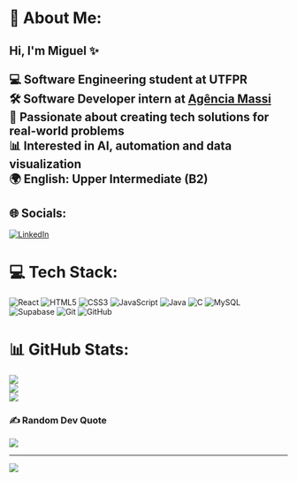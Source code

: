 # 💫 About Me:
## Hi, I'm Miguel ✨<br><br>💻 Software Engineering student at UTFPR  <br>🛠️ Software Developer intern at [Agência Massi](https://www.agenciamassi.com.br)  <br>🚀 Passionate about creating tech solutions for real-world problems  <br>📊 Interested in AI, automation and data visualization  <br>🌍 English: Upper Intermediate (B2)  <br>


## 🌐 Socials:
[![LinkedIn](https://img.shields.io/badge/LinkedIn-%230077B5.svg?logo=linkedin&logoColor=white)](https://linkedin.com/in/www.linkedin.com/in/miguel-nazario-simoes) 

# 💻 Tech Stack:
 ![React](https://img.shields.io/badge/react-%2320232a.svg?style=for-the-badge&logo=react&logoColor=%2361DAFB) ![HTML5](https://img.shields.io/badge/html5-%23E34F26.svg?style=for-the-badge&logo=html5&logoColor=white) ![CSS3](https://img.shields.io/badge/css3-%231572B6.svg?style=for-the-badge&logo=css3&logoColor=white)  ![JavaScript](https://img.shields.io/badge/javascript-%23323330.svg?style=for-the-badge&logo=javascript&logoColor=%23F7DF1E) ![Java](https://img.shields.io/badge/java-%23ED8B00.svg?style=for-the-badge&logo=openjdk&logoColor=white) ![C](https://img.shields.io/badge/c-%2300599C.svg?style=for-the-badge&logo=c&logoColor=white)  ![MySQL](https://img.shields.io/badge/mysql-4479A1.svg?style=for-the-badge&logo=mysql&logoColor=white) ![Supabase](https://img.shields.io/badge/Supabase-3ECF8E?style=for-the-badge&logo=supabase&logoColor=white) ![Git](https://img.shields.io/badge/git-%23F05033.svg?style=for-the-badge&logo=git&logoColor=white) ![GitHub](https://img.shields.io/badge/github-%23121011.svg?style=for-the-badge&logo=github&logoColor=white)
# 📊 GitHub Stats:
![](https://github-readme-stats.vercel.app/api?username=miguelnsimoes&theme=dark&hide_border=false&include_all_commits=false&count_private=false)<br/>
![](https://nirzak-streak-stats.vercel.app/?user=miguelnsimoes&theme=dark&hide_border=false)<br/>
![](https://github-readme-stats.vercel.app/api/top-langs/?username=miguelnsimoes&theme=dark&hide_border=false&include_all_commits=false&count_private=false&layout=compact)

### ✍️ Random Dev Quote
![](https://quotes-github-readme.vercel.app/api?type=horizontal&theme=dark)

---
[![](https://visitcount.itsvg.in/api?id=miguelnsimoes&icon=5&color=0)](https://visitcount.itsvg.in)

<!-- Proudly created with GPRM ( https://gprm.itsvg.in ) -->
